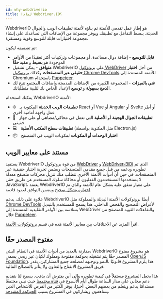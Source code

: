 ```yaml
---
id: why-webdriverio
title: لماذا Webdriver.IO؟
---
```


WebdriverIO هو إطار عمل تقدمي للأتمتة تم بناؤه لأتمتة تطبيقات الويب والجوال الحديثة. يبسط التفاعل مع تطبيقك ويوفر مجموعة من الإضافات التي تساعدك على إنشاء مجموعة اختبارات قابلة للتوسع وقوية ومستقرة.

تم تصميمه ليكون:

- __قابل للتوسيع__ - إضافة دوال مساعدة، أو مجموعات وتركيبات أكثر تعقيدًا من الأوامر الموجودة هو __بسيط__ و __مفيد حقًا__
- __متوافق__ - يمكن تشغيل WebdriverIO على [بروتوكول WebDriver](https://w3c.github.io/webdriver/) من أجل __اختبار حقيقي عبر المتصفحات__ وكذلك [بروتوكول Chrome DevTools](https://chromedevtools.github.io/devtools-protocol/) للأتمتة المستندة إلى Chromium باستخدام [Puppeteer](https://pptr.dev/).
- __غني بالميزات__ - المجموعة الكبيرة من الإضافات المدمجة وإضافات المجتمع تتيح لك __الدمج بسهولة__ و __توسيع__ الإعداد الخاص بك لتلبية متطلباتك.

يمكنك استخدام WebdriverIO لأتمتة:

- 🌐 <span>&nbsp;</span> __تطبيقات الويب الحديثة__ المكتوبة بـ React أو Vue أو Angular أو Svelte أو أطر عمل واجهة أمامية أخرى
- 📱 <span>&nbsp;</span> __تطبيقات الجوال الهجينة__ أو __الأصلية__ التي تعمل في محاكي/مضاهي أو على جهاز حقيقي
- 💻 <span>&nbsp;</span> __تطبيقات سطح المكتب الأصلية__ (مثل المكتوبة بواسطة Electron.js)
- 📦 <span>&nbsp;</span> __اختبار الوحدات أو المكونات__ لمكونات الويب في المتصفح

## مستند على معايير الويب

يستفيد WebdriverIO من قوة بروتوكول [WebDriver](https://w3c.github.io/webdriver/) و [WebDriver-BiDi](https://github.com/w3c/webdriver-bidi) الذي تم تطويره ودعمه من قبل جميع مقدمي المتصفحات ويضمن تجربة اختبار حقيقية عبر المتصفحات. في حين أن أدوات الأتمتة الأخرى تتطلب منك تنزيل محركات متصفح معدلة لا يستخدمها المستخدمون الفعليون أو محاكاة سلوك المستخدم عن طريق حقن JavaScript، يعتمد WebdriverIO على معيار متفق عليه بشكل عام للأتمتة والذي تم [اختباره بشكل صحيح](https://wpt.fyi/results/webdriver/tests?label=experimental&label=master&aligned) ويضمن التوافق لعقود قادمة.

علاوة على ذلك، يدعم WebdriverIO أيضًا بروتوكولات الأتمتة البديلة والمملوكة مثل [Chrome DevTools](https://chromedevtools.github.io/devtools-protocol/) لأغراض التصحيح والفحص الداخلي. هذا يسمح للمستخدم بالتبديل بسلاسة بين الأوامر التقليدية المستندة إلى WebDriver والتفاعلات القوية للمتصفح من خلال [Puppeteer](https://pptr.dev/).

اقرأ المزيد عن الاختلافات بين معايير الأتمتة هذه في قسم [بروتوكولات الأتمتة](automationProtocols).

## مفتوح المصدر حقًا

مقارنة بالعديد من أدوات الأتمتة في النظام البيئي، WebdriverIO هو مشروع مفتوح المصدر حقًا يتم تشغيله بحوكمة مفتوحة ومملوك لكيان غير ربحي يسمى [OpenJS Foundation](https://openjsf.org/). هذا يلزم المشروع قانونيًا بالنمو وتوجيهه لمصلحة جميع المشاركين. يقدر فريق المشروع الانفتاح والتعاون ولا يتأثر بالمصالح المالية.

هذا يجعل المشروع مستقلاً في كيفية تطويره وإلى أين يفترض أن يذهب. يسمح لنا بتقديم دعم مجاني على مدار الساعة طوال أيام الأسبوع في [قناة مجتمعنا](https://discord.webdriver.io) حيث نبني مجتمعًا مستدامًا يدعم ويتعلم من بعضهم البعض. أخيرًا، يوفر الكثير من الفرص للأشخاص الذين يساهمون ويشاركون في المشروع بسبب [الحوكمة المفتوحة](https://github.com/webdriverio/webdriverio/blob/main/GOVERNANCE.md).